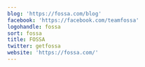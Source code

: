 ```yaml
---
blog: 'https://fossa.com/blog'
facebook: 'https://facebook.com/teamfossa'
logohandle: fossa
sort: fossa
title: FOSSA
twitter: getfossa
website: 'https://fossa.com/'
---
```

